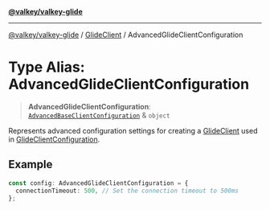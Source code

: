 [**@valkey/valkey-glide**](../../README.md)

***

[@valkey/valkey-glide](../../modules.md) / [GlideClient](../README.md) / AdvancedGlideClientConfiguration

# Type Alias: AdvancedGlideClientConfiguration

> **AdvancedGlideClientConfiguration**: [`AdvancedBaseClientConfiguration`](../../BaseClient/interfaces/AdvancedBaseClientConfiguration.md) & `object`

Represents advanced configuration settings for creating a [GlideClient](../classes/GlideClient.md) used in [GlideClientConfiguration](GlideClientConfiguration.md).

## Example

```typescript
const config: AdvancedGlideClientConfiguration = {
  connectionTimeout: 500, // Set the connection timeout to 500ms
};
```

